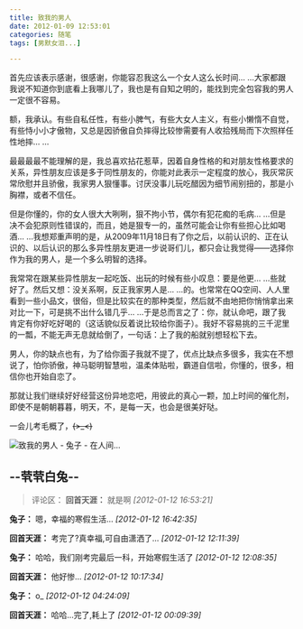 ```yaml
---
title: 致我的男人
date: 2012-01-09 12:53:01
categories: 随笔
tags: [男默女泪...]

---
```

首先应该表示感谢，很感谢，你能容忍我这么一个女人这么长时间… …大家都跟我说不知道你到底看上我哪儿了，我也是有自知之明的，能找到完全包容我的男人一定很不容易。

额，我承认。有些自私任性，有些小脾气，有些大女人主义，有些小懒惰不自觉，有些恃小小才傲物，又总是因骄傲自负摔得比较惨需要有人收拾残局而下次照样任性地摔… …

最最最最不能理解的是，我总喜欢拈花惹草，因着自身性格的和对朋友性格要求的关系，异性朋友应该是多于同性朋友的，你能对此表示一定程度的放心，我灰常灰常欣慰并且骄傲，我家男人狠懂事。讨厌没事儿玩吃醋因为细节闹别扭的，那是小胸襟，或者不信任。

但是你懂的，你的女人很大大咧咧，狠不拘小节，偶尔有犯花痴的毛病… …但是决不会犯原则性错误的，而且，她是狠专一的，虽然可能会让你有些担心比如喝酒… …我想郑重声明的是，从2009年11月18日有了你之后，以前认识的、正在认识的、以后认识的那么多异性朋友更进一步说哥们儿，都只会让我觉得——选择你作为我的男人，是一个多么明智的选择。

我常常在跟某些异性朋友一起吃饭、出玩的时候有些小叹息：要是他更… …些就好了。然后又想：没关系啊，反正我家男人是… …的。也常常在QQ空间、人人里看到一些小品文，很俗，但是比较实在的那种类型，然后就不由地把你悄悄拿出来对比一下，可是挑不出什么错几乎… …于是总而言之了：你，就认命吧，跟了我肯定有你好吃好喝的（这话貌似反着说比较给你面子）。我好不容易挑的三千泥里的一瓢，不能无声无息就给倒了，一句话：上了我的船就别想轻松下去。

男人，你的缺点也有，为了给你面子我就不提了，优点比缺点多很多，我实在不想说了，怕你骄傲，神马聪明智慧啦，温柔体贴啦，霸道自信啦，你懂的，很多，相信你也开始自恋了。

那就让我们继续好好经营这份异地恋吧，用彼此的真心一颗，加上时间的催化剂，即使不是朝朝暮暮，明天，不，是每一天，也会是很美好哒。

一会儿考毛概了，~~~~(>_<)~~~~ 

![致我的男人 - 兔子 - 在人间...](1277333444330144559.jpg)

--茕茕白兔--
---
>评论区：
>**回首天涯：** 就是啊  *[2012-01-12 16:53:21]*
>
**兔子：** 嗯，幸福的寒假生活…  *[2012-01-12 16:42:35]*
>
**回首天涯：** 考完了?真幸福,可自由潇洒了...  *[2012-01-12 12:11:39]*
>
**兔子：** 哈哈，我们刚考完最后一科，开始寒假生活了  *[2012-01-12 12:08:35]*
>
**回首天涯：** 他好惨...  *[2012-01-12 10:17:34]*
>
**兔子：** o_  *[2012-01-12 04:24:09]*
>
**回首天涯：** 哈哈...完了,耗上了  *[2012-01-12 00:09:39]*
>
